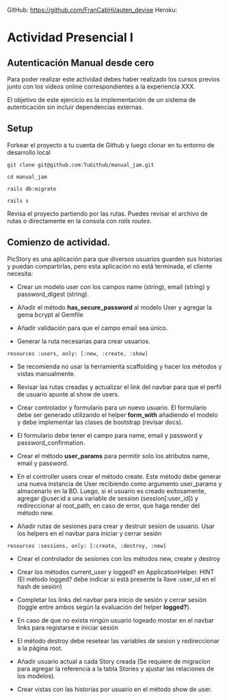 GitHub: https://github.com/FranCabHi/auten_devise
Heroku:

#####

# Actividad Presencial I

## Autenticación Manual desde cero

Para poder realizar este actividad debes haber realizado los cursos previos junto con los videos online correspondientes a la experiencia XXX.

El objetivo de este ejercicio es la implementación de un sistema de autenticación sin incluir dependencias externas.

## Setup

Forkear el proyecto a tu cuenta de Github y luego clonar en tu entorno de desarrollo local

```
git clone git@github.com:TuGithub/manual_jam.git

cd manual_jam

rails db:migrate

rails s
```

Revisa el proyecto partiendo por las rutas. Puedes revisar el archivo de rutas o directamente en la consola con _rails routes_.

## Comienzo de actividad.

PicStory es una aplicación para que diversos usuarios guarden sus historias y puedan compartirlas, pero esta aplicación no está terminada, el cliente necesita:

- Crear un modelo user con los campos name (string), email (string) y password_digest (string).

- Añadir el método **has_secure_password** al modelo User y agregar la gema bcrypt al Gemfile

- Añadir validación para que el campo email sea único.

- Generar la ruta necesarias para crear usuarios.

```
resources :users, only: [:new, :create, :show]
```

- Se recomienda no usar la herramienta scaffolding y hacer los métodos y vistas manualmente.

- Revisar las rutas creadas y actualizar el link del navbar para que el perfil de usuario apunte al show de users.

- Crear controlador y formulario para un nuevo usuario. El formulario debe ser generado utilizando el helper **form_with** añadiendo el modelo y debe implementar las clases de bootstrap (revisar docs).

- El formulario debe tener el campo para name, email y password y password_confirmation.

- Crear el método **user_params** para permitir solo los atributos name, email y password.

- En el controller users crear el método create. Este método debe generar una nueva instancia de User recibiendo como argumento user_params y almacenarlo en la BD. Luego, si el usuario es creado exitosamente, agregar @user.id a una variable de session (session[:user_id]) y redireccionar al root_path, en caso de error, que haga render del método new.

- Añadir rutas de sesiones para crear y destruir sesion de usuario. Usar los helpers en el navbar para iniciar y cerrar sesión

```
resources :sessions, only: [:create, :destroy, :new]
```

- Crear el controlador de sesiones con los métodos new, create y destroy

- Crear los métodos current_user y logged? en ApplicationHelper. HINT (El método logged? debe indicar si está presente la llave :user_id en el hash de sesión)

- Completar los links del navbar para inicio de sesión y cerrar sesión (toggle entre ambos según la evaluación del helper **logged?**).

- En caso de que no exista ningún usuario logeado mostar en el navbar links para registarse e iniciar sesión

- El método destroy debe resetear las variables de sesion y redireccionar a la página root.

- Añadir usuario actual a cada Story creada (Se requiere de migracion para agregar la referencia a la tabla Stories y ajustar las relaciones de los modelos).

- Crear vistas con las historias por usuario en el método show de user.
